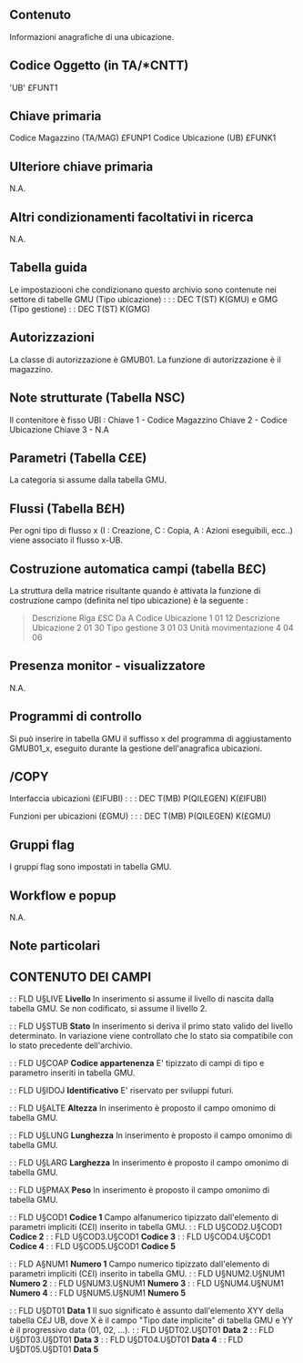 ## Contenuto
Informazioni anagrafiche di una ubicazione.

## Codice Oggetto (in TA/\*CNTT)
 'UB'                               £FUNT1

## Chiave primaria
Codice Magazzino      (TA/MAG)      £FUNP1
Codice Ubicazione     (UB)          £FUNK1

## Ulteriore chiave primaria
N.A.

## Altri condizionamenti facoltativi in ricerca
N.A.

## Tabella guida
Le impostaziooni che condizionano questo archivio sono contenute nei settore di tabelle GMU (Tipo ubicazione) : 
 :  : DEC T(ST) K(GMU)
e GMG (Tipo gestione)
 :  : DEC T(ST) K(GMG)

## Autorizzazioni
La classe di autorizzazione è GMUB01.
La funzione di autorizzazione è il magazzino.

## Note strutturate (Tabella NSC)
Il contenitore è fisso UBI : 
Chiave 1 - Codice Magazzino
Chiave 2 - Codice Ubicazione
Chiave 3 - N.A

## Parametri (Tabella C£E)
La categoria si assume dalla tabella GMU.

## Flussi (Tabella B£H)
Per ogni tipo di flusso x (I : Creazione, C : Copia, A : Azioni eseguibili, ecc..) viene associato il flusso x-UB.

## Costruzione automatica campi (tabella B£C)
La struttura della matrice risultante quando è attivata la funzione di costruzione campo (definita nel tipo  ubicazione) è la seguente : 
>Descrizione                    Riga £SC Da  A
Codice Ubicazione                  1    01  12
Descrizione Ubicazione             2    01  30
Tipo gestione                      3    01  03
Unità movimentazione               4    04  06


## Presenza monitor - visualizzatore
N.A.

## Programmi di controllo
Si può inserire in tabella GMU il suffisso x del programma di aggiustamento GMUB01_x, eseguito durante la gestione dell'anagrafica ubicazioni.

## /COPY
Interfaccia ubicazioni (£IFUBI) : 
 :  : DEC T(MB) P(QILEGEN) K(£IFUBI)

Funzioni per ubicazioni (£GMU) : 
 :  : DEC T(MB) P(QILEGEN) K(£GMU)

## Gruppi flag
I gruppi flag sono impostati in tabella GMU.

## Workflow e popup
N.A.

## Note particolari

## CONTENUTO DEI CAMPI

 :  : FLD U§LIVE **Livello**
In inserimento si assume il livello di nascita dalla tabella GMU.
Se non codificato, si assume il livello 2.

 :  : FLD U§STUB **Stato**
In inserimento si deriva il primo stato valido del livello determinato.
In variazione viene controllato che lo stato sia compatibile con lo stato precedente dell'archivio.

 :  : FLD U§COAP **Codice appartenenza**
E' tipizzato di campi di tipo e parametro inseriti in tabella GMU.

 :  : FLD U§IDOJ **Identificativo**
E' riservato per sviluppi futuri.

 :  : FLD U§ALTE **Altezza**
In inserimento è proposto il campo omonimo di tabella GMU.

 :  : FLD U§LUNG **Lunghezza**
In inserimento è proposto il campo omonimo di tabella GMU.

 :  : FLD U§LARG **Larghezza**
In inserimento è proposto il campo omonimo di tabella GMU.

 :  : FLD U§PMAX **Peso**
In inserimento è proposto il campo omonimo di tabella GMU.

 :  : FLD U§COD1 **Codice 1**
Campo alfanumerico tipizzato dall'elemento di parametri impliciti (C£I) inserito in tabella GMU.
 :  : FLD U§COD2.U§COD1 **Codice 2**
 :  : FLD U§COD3.U§COD1 **Codice 3**
 :  : FLD U§COD4.U§COD1 **Codice 4**
 :  : FLD U§COD5.U§COD1 **Codice 5**

 :  : FLD A§NUM1 **Numero 1**
Campo numerico tipizzato dall'elemento di parametri impliciti (C£I) inserito in tabella GMU.
 :  : FLD U§NUM2.U§NUM1 **Numero 2**
 :  : FLD U§NUM3.U§NUM1 **Numero 3**
 :  : FLD U§NUM4.U§NUM1 **Numero 4**
 :  : FLD U§NUM5.U§NUM1 **Numero 5**

 :  : FLD U§DT01 **Data 1**
Il suo significato è assunto dall'elemento XYY della tabella C£J UB, dove X è il campo "Tipo date implicite" di tabella GMU e YY è il progressivo data (01, 02, ...).
 :  : FLD U§DT02.U§DT01 **Data 2**
 :  : FLD U§DT03.U§DT01 **Data 3**
 :  : FLD U§DT04.U§DT01 **Data 4**
 :  : FLD U§DT05.U§DT01 **Data 5**
